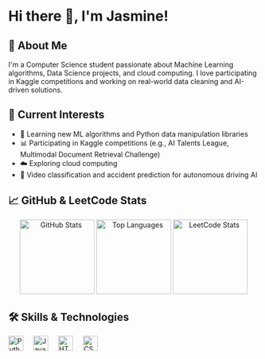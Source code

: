 # Hi there 👋, I'm Jasmine!

## 🚀 About Me
I'm a Computer Science student passionate about Machine Learning algorithms, Data Science projects, and cloud computing. I love participating in Kaggle competitions and working on real-world data cleaning and AI-driven solutions. 

## 🔭 Current Interests
- 🌟 Learning new ML algorithms and Python data manipulation libraries
- 📊 Participating in Kaggle competitions (e.g., AI Talents League, Multimodal Document Retrieval Challenge)
- ☁️ Exploring cloud computing
- 🤖 Video classification and accident prediction for autonomous driving AI

## 📈 GitHub & LeetCode Stats
<div align="center">
  <img src="https://github-readme-stats.vercel.app/api?username=Jasmine25005&hide_title=false&hide_rank=false&show_icons=true&include_all_commits=true&count_private=true&disable_animations=false&theme=dracula&locale=en&hide_border=false" height="150" alt="GitHub Stats" />
  <img src="https://github-readme-stats.vercel.app/api/top-langs?username=Jasmine25005&locale=en&hide_title=false&layout=compact&card_width=320&langs_count=5&theme=dracula&hide_border=false" height="150" alt="Top Languages" />
  <img src="https://leetcard.jacoblin.cool/Jasmine254?theme=dark&ext=heatmap" height="150" alt="LeetCode Stats" />
 

</div>



## 🛠 Skills & Technologies
<div align="left">
  <img src="https://cdn.jsdelivr.net/gh/devicons/devicon/icons/python/python-original.svg" height="30" alt="Python" />
  <img width="12" />
  <img src="https://cdn.jsdelivr.net/gh/devicons/devicon/icons/java/java-original.svg" height="30" alt="Java" />
  <img width="12" />
  <img src="https://cdn.jsdelivr.net/gh/devicons/devicon/icons/html5/html5-original.svg" height="30" alt="HTML5" />
  <img width="12" />
  <img src="https://cdn.jsdelivr.net/gh/devicons/devicon/icons/css3/css3-original.svg" height="30" alt="CSS3" />
</div>

